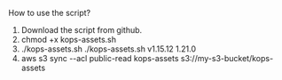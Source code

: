 How to use the script?

1. Download the script from github.
2. chmod +x kops-assets.sh
3. ./kops-assets.sh <k8s version> <kops version>
    ./kops-assets.sh v1.15.12 1.21.0
4. aws s3 sync --acl public-read kops-assets s3://my-s3-bucket/kops-assets
